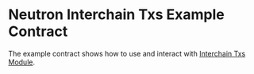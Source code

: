 # Neutron Interchain Txs Example Contract

The example contract shows how to use and interact with [Interchain Txs Module](https://docs.neutron.org/neutron/interchain-txs/overview).
